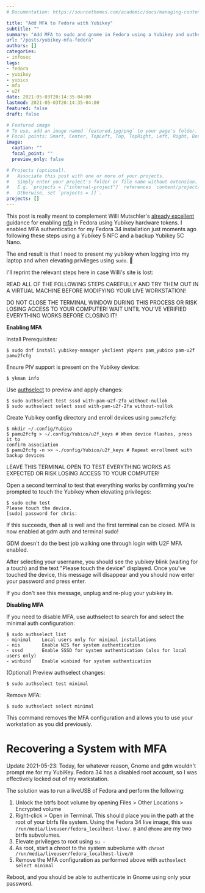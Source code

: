 ```yaml
---
# Documentation: https://sourcethemes.com/academic/docs/managing-content/

title: "Add MFA to Fedora with Yubikey"
subtitle: ""
summary: "Add MFA to sudo and gnome in Fedora using a Yubikey and authselect"
url: "/posts/yubikey-mfa-fedora"
authors: []
categories:
- infosec
tags:
- fedora
- yubikey
- yubico
- mfa
- u2f
date: 2021-05-03T20:14:35-04:00
lastmod: 2021-05-03T20:14:35-04:00
featured: false
draft: false

# Featured image
# To use, add an image named `featured.jpg/png` to your page's folder.
# Focal points: Smart, Center, TopLeft, Top, TopRight, Left, Right, BottomLeft, Bottom, BottomRight.
image:
  caption: ""
  focal_point: ""
  preview_only: false

# Projects (optional).
#   Associate this post with one or more of your projects.
#   Simply enter your project's folder or file name without extension.
#   E.g. `projects = ["internal-project"]` references `content/project/deep-learning/index.md`.
#   Otherwise, set `projects = []`.
projects: []
---
```


This post is really meant to complement Willi Mutschler's [already
excellent][willi] guidance for enabling [mfa][mfa] in Fedora using Yubikey
hardware tokens. I enabled MFA authentication for my Fedora 34 installation just
moments ago following these steps using a Yubikey 5 NFC and a backup Yubikey 5C
Nano. 

The end result is that I need to present my yubikey when logging into my laptop
and when elevating privileges using `sudo`. 👏 

I'll reprint the relevant steps here in case Willi's site is lost:

READ ALL OF THE FOLLOWING STEPS CAREFULLY AND TRY THEM OUT IN A VIRTUAL MACHINE
BEFORE MODIFYING YOUR LIVE WORKSTATION! 

DO NOT CLOSE THE TERMINAL WINDOW DURING THIS PROCESS OR RISK LOSING ACCESS TO
YOUR COMPUTER! WAIT UNTIL YOU'VE VERIFIED EVERYTHING WORKS BEFORE CLOSING IT!

__Enabling MFA__

Install Prerequisites:

```
$ sudo dnf install yubikey-manager ykclient ykpers pam_yubico pam-u2f pamu2fcfg
```

Ensure PIV support is present on the Yubikey device:

```
$ ykman info 
```

Use [authselect][authselect] to preview and apply changes:

```
$ sudo authselect test sssd with-pam-u2f-2fa without-nullok
$ sudo authselect select sssd with-pam-u2f-2fa without-nullok
```

Create Yubikey config directory and enroll devices using `pamu2fcfg`:

```
$ mkdir ~/.config/Yubico
$ pamu2fcfg > ~/.config/Yubico/u2f_keys # When device flashes, press it to
confirm association
$ pamu2fcfg -n >> ~./config/Yubico/u2f_keys # Repeat enrollment with backup devices
```

LEAVE THIS TERMINAL OPEN TO TEST EVERYTHING WORKS AS EXPECTED OR RISK LOSING
ACCESS TO YOUR COMPUTER!

Open a second terminal to test that everything works by confirming you're
prompted to touch the Yubikey when elevating privileges:

```
$ sudo echo test
Please touch the device.
[sudo] password for chris: 
```

If this succeeds, then all is well and the first terminal can be closed. MFA
is now enabled at gdm auth and terminal sudo!

GDM doesn't do the best job walking one through login with U2F MFA enabled.

After selecting your username, you should see the yubikey blink (waiting for a
touch) and the text "Please touch the device" displayed. Once you've touched the
device, this message will disappear and you should now enter your password and
press enter.

If you don't see this message, unplug and re-plug your yubikey in.

__Disabling MFA__

If you need to disable MFA, use authselect to search for and select the minimal
auth configuration:

```
$ sudo authselect list
- minimal	 Local users only for minimal installations
- nis    	 Enable NIS for system authentication
- sssd   	 Enable SSSD for system authentication (also for local users only)
- winbind	 Enable winbind for system authentication
```

(Optional) Preview authselect changes:

```
$ sudo authselect test minimal 
```

Remove MFA:

```
$ sudo authselect select minimal
```

This command removes the MFA configuration and allows you to use your
workstation as you did previously.

# Recovering a System with MFA

Update 2021-05-23: Today, for whatever reason, Gnome and gdm wouldn't prompt me
for my YubiKey. Fedora 34 has a disabled root account, so I was effectively
locked out of my workstation.

The solution was to run a liveUSB of Fedora and perform the following:

1. Unlock the btrfs boot volume by opening Files > Other Locations > Encrypted
   volume
2. Right-click > Open in Terminal. This should place you in the path at the root
   of your btrfs file system. Using the Fedora 34 live image, this was
   `/run/media/liveuser/fedora_localhost-live/`. `@` and `@home` are my two
   btrfs subvolumes.
3. Elevate privileges to root using `su -`
4. As root, start a chroot to the system subvolume with `chroot
   /run/media/liveuser/fedora_localhost-live/@`
5. Remove the MFA configuration as performed above with `authselect select
   minimal`

Reboot, and you should be able to authenticate in Gnome using only your password.

[mfa]: https://en.wikipedia.org/wiki/Multi-factor_authentication
[willi]: https://mutschler.eu/linux/install-guides/fedora-post-install/#yubikey-two-factor-authentication-for-adminsudo-password
[authselect]: https://github.com/authselect/authselect
